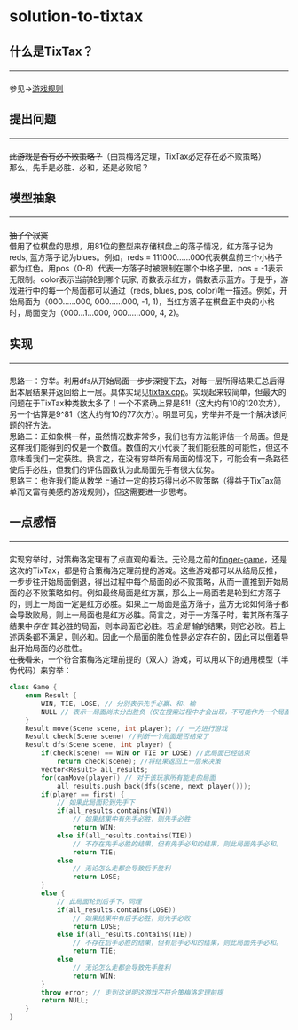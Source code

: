 # solution-to-tixtax
 
## 什么是TixTax？<hr>  
参见->[游戏规则](rule.md)

## 提出问题<hr>
~~此游戏是否有必不败策略？~~（由策梅洛定理，TixTax必定存在必不败策略）  
那么，先手是必胜、必和，还是必败呢？

## 模型抽象<hr>
~~抽了个寂寞~~  
借用了位棋盘的思想，用81位的整型来存储棋盘上的落子情况，红方落子记为reds, 蓝方落子记为blues。例如，reds = 111000......000代表棋盘前三个小格子都为红色。用pos（0-8）代表一方落子时被限制在哪个中格子里，pos = -1表示无限制。color表示当前轮到哪个玩家, 奇数表示红方，偶数表示蓝方。于是乎，游戏进行中的每一个局面都可以通过（reds, blues, pos, color)唯一描述。例如，开始局面为（000......000, 000......000, -1, 1)，当红方落子在棋盘正中央的小格时，局面变为（000...1...000, 000......000, 4, 2)。

## 实现<hr>
思路一：穷举。利用dfs从开始局面一步步深搜下去，对每一层所得结果汇总后得出本层结果并返回给上一层。具体实现见[tixtax.cpp](tixtax.cpp)。实现起来较简单，但最大的问题在于TixTax种类数太多了！一个不紧确上界是81!（这大约有10的120次方），另一个估算是9^81（这大约有10的77次方）。明显可见，穷举并不是一个解决该问题的好方法。  
思路二：正如象棋一样，虽然情况数非常多，我们也有方法能评估一个局面。但是这样我们能得到的仅是一个数值。数值的大小代表了我们能获胜的可能性，但这不意味着我们一定获胜。换言之，在没有穷举所有局面的情况下，可能会有一条路径使后手必胜，但我们的评估函数认为此局面先手有很大优势。  
思路三：也许我们能从数学上通过一定的技巧得出必不败策略（得益于TixTax简单而又富有美感的游戏规则），但这需要进一步思考。

## 一点感悟<hr>
实现穷举时，对策梅洛定理有了点直观的看法。无论是之前的[finger-game](https://github.com/Code-Art-Online/finger-game)，还是这次的TixTax，都是符合策梅洛定理前提的游戏。这些游戏都可以从结局反推，一步步往开始局面倒退，得出过程中每个局面的必不败策略，从而一直推到开始局面的必不败策略如何。例如最终局面是红方赢，那么上一局面若是轮到红方落子的，则上一局面一定是红方必胜。如果上一局面是蓝方落子，蓝方无论如何落子都会导致败局，则上一局面也是红方必胜。简言之，对于一方落子时，若其所有落子结果中*存在* 其必胜的局面，则本局面它必胜。若*全是* 输的结果，则它必败。若上述两条都不满足，则必和。因此一个局面的胜负性是必定存在的，因此可以倒着导出开始局面的必胜性。  
~~在我看来~~，一个符合策梅洛定理前提的（双人）游戏，可以用以下的通用模型（半伪代码）来穷举：  
```cpp
class Game {
    enum Result {
        WIN, TIE, LOSE, // 分别表示先手必赢、和、输
        NULL // 表示一局面尚未分出胜负（仅在搜索过程中才会出现，不可能作为一个局面最终结果）
    }
    Result move(Scene scene, int player); // 一方进行游戏
    Result check(Scene scene) //判断一个局面是否结束了
    Result dfs(Scene scene, int player) {
        if(check(scene) == WIN or TIE or LOSE) //此局面已经结束
            return check(scene); //将结果返回上一层来决策
        vector<Result> all_results;
        for(canMove(player)) // 对于该玩家所有能走的局面
            all_results.push_back(dfs(scene, next_player()));
        if(player == first) {
            // 如果此局面轮到先手下
            if(all_results.contains(WIN))
                // 如果结果中有先手必胜，则先手必胜
                return WIN;
            else if(all_results.contains(TIE))
                // 不存在先手必胜的结果，但有先手必和的结果，则此局面先手必和。
                return TIE;
            else
                // 无论怎么走都会导致后手胜利
                return LOSE;
        }
        else {
            // 此局面轮到后手下，同理
            if(all_results.contains(LOSE))
                // 如果结果中有后手必胜，则先手必败
                return LOSE;
            else if(all_results.contains(TIE))
                // 不存在后手必胜的结果，但有后手必和的结果，则此局面先手必和。
                return TIE;
            else
                // 无论怎么走都会导致先手胜利
                return WIN;
        }
        throw error; // 走到这说明这游戏不符合策梅洛定理前提
        return NULL;
    }
}
```